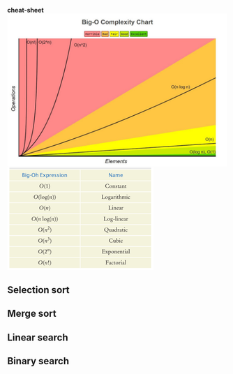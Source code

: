 **cheat-sheet**
![](Pasted%20image%2020220620211518.png)
![](Pasted%20image%2020220620211630.png)
## Selection sort


## Merge sort


## Linear search


## Binary search